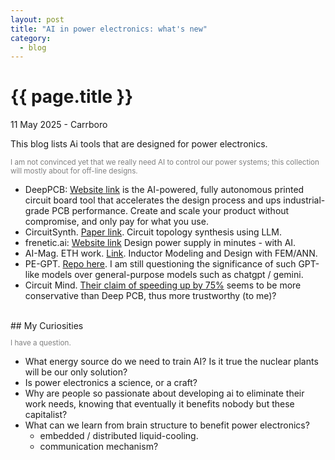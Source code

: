 ```yaml
---
layout: post
title: "AI in power electronics: what's new"
category: 
  - blog
---
```


{{ page.title }}
================

<p class="meta">11 May 2025 - Carrboro</p>

This blog lists Ai tools that are designed for power electronics. 

<p style="color: gray; font-size: smaller;">I am not convinced yet that we really need AI to control our power systems; this collection will mostly about for off-line designs.</p>


- DeepPCB: [Website link](https://deeppcb.ai/) is the AI-powered, fully autonomous printed circuit board tool that accelerates the design process and ups industrial-grade PCB performance. Create and scale your product without compromise, and only pay for what you use.
- CircuitSynth. [Paper link](https://arxiv.org/abs/2407.10977). Circuit topology synthesis using LLM.
- frenetic.ai: [Website link](https://www.frenetic.ai/) Design power supply in minutes - with AI.
- AI-Mag. ETH work. [Link](https://ai-mag.github.io/). Inductor Modeling and Design with FEM/ANN.
- PE-GPT. [Repo here](https://github.com/XinzeLee/PE-GPT). I am still questioning the significance of such GPT-like models over general-purpose models such as chatgpt / gemini. 
- Circuit Mind. [Their claim of speeding up by 75%](https://www.circuitmind.io/) seems to be more conservative than Deep PCB, thus more trustworthy (to me)?

<br>
## My Curiosities
<p style="color: gray; font-size: smaller;">I have a question.</p>

- What energy source do we need to train AI? Is it true the nuclear plants will be our only solution?
- Is power electronics a science, or a craft? 
- Why are people so passionate about developing ai to eliminate their work needs, knowing that eventually it benefits nobody but these capitalist?
- What can we learn from brain structure to benefit power electronics?
  - embedded / distributed liquid-cooling.
  - communication mechanism? 
